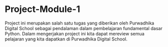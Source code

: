 # Project-Module-1
Project ini merupakan salah satu tugas yang diberikan oleh Purwadhika Digital School sebagai pendalaman dalam pembelajaran fundamental dasar Python.
Dalam mengerjakan project ini kita dapat mereview semua pelajaran yang kita dapatkan di Purwadhika Digital School.
